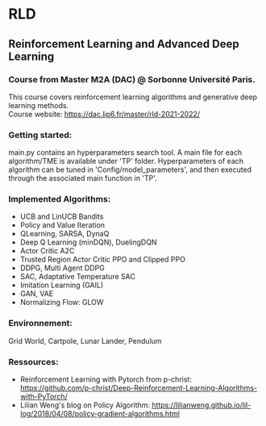 # RLD
## Reinforcement Learning and Advanced Deep Learning

### Course from Master M2A (DAC) @ Sorbonne Université Paris.
This course covers reinforcement learning algorithms and generative deep learning methods.  
Course website: https://dac.lip6.fr/master/rld-2021-2022/

### Getting started:
main.py contains an hyperparameters search tool. A main file for each algorithm/TME is available under 'TP' folder.
Hyperparameters of each algorithm can be tuned in 'Config/model_parameters', and then executed through the associated main function in 'TP'.

### Implemented Algorithms:
- UCB and LinUCB Bandits
- Policy and Value Iteration 
- QLearning, SARSA, DynaQ
- Deep Q Learning (minDQN), DuelingDQN
- Actor Critic A2C
- Trusted Region Actor Critic PPO and Clipped PPO
- DDPG, Multi Agent DDPG
- SAC, Adaptative Temperature SAC
- Imitation Learning (GAIL)
- GAN, VAE
- Normalizing Flow: GLOW

### Environnement:
Grid World, Cartpole, Lunar Lander, Pendulum
    
### Ressources:
- Reinforcement Learning with Pytorch from p-christ: https://github.com/p-christ/Deep-Reinforcement-Learning-Algorithms-with-PyTorch/
- Lilian Weng's blog on Policy Algorithm: https://lilianweng.github.io/lil-log/2018/04/08/policy-gradient-algorithms.html 
